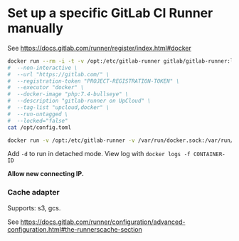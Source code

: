 # Set up a specific GitLab CI Runner manually

See https://docs.gitlab.com/runner/register/index.html#docker

```bash
docker run --rm -i -t -v /opt:/etc/gitlab-runner gitlab/gitlab-runner:latest register
#  --non-interactive \
#  --url "https://gitlab.com/" \
#  --registration-token "PROJECT-REGISTRATION-TOKEN" \
#  --executor "docker" \
#  --docker-image "php:7.4-bullseye" \
#  --description "gitlab-runner on UpCloud" \
#  --tag-list "upcloud,docker" \
#  --run-untagged \
#  --locked="false"
cat /opt/config.toml

docker run -v /opt:/etc/gitlab-runner -v /var/run/docker.sock:/var/run/docker.sock gitlab/gitlab-runner:latest run
```

Add `-d` to run in detached mode. View log with `docker logs -f CONTAINER-ID`

**Allow new connecting IP.**

### Cache adapter

Supports: s3, gcs.

See https://docs.gitlab.com/runner/configuration/advanced-configuration.html#the-runnerscache-section
